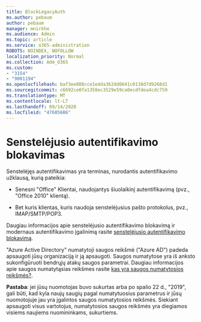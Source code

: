 ```yaml
---
title: BlockLegacyAuth
ms.author: pebaum
author: pebaum
manager: mnirkhe
ms.audience: Admin
ms.topic: article
ms.service: o365-administration
ROBOTS: NOINDEX, NOFOLLOW
localization_priority: Normal
ms.collection: Adm_O365
ms.custom:
- "3154"
- "9001194"
ms.openlocfilehash: baf3ee808cce1e4da362dd0841c0138d7d9268d1
ms.sourcegitcommit: c6692ce0fa1358ec3529e59ca0ecdfdea4cdc759
ms.translationtype: MT
ms.contentlocale: lt-LT
ms.lasthandoff: 09/14/2020
ms.locfileid: "47685606"
---
```

# <a name="blocking-legacy-authentication"></a>Senstelėjusio autentifikavimo blokavimas

Senstelėjęs autentifikavimas yra terminas, nurodantis autentifikavimo užklausą, kurią pateikia:

- Senesni "Office" Klientai, naudojantys šiuolaikinį autentifikavimą (pvz., "Office 2010" klientą).

- Bet kuris klientas, kuris naudoja senstelėjusius pašto protokolus, pvz., IMAP/SMTP/POP3.

Daugiau informacijos apie senstelėjusio autentifikavimo blokavimą ir modernaus autentifikavimo įgalinimą rasite [senstelėjusio autentifikavimo blokavimą](https://docs.microsoft.com/azure/active-directory/conditional-access/concept-conditional-access-block-legacy-authentication).

"Azure Active Directory" numatytoji saugos reikšmė ("Azure AD") padeda apsaugoti jūsų organizaciją ir ją apsaugoti. Saugos numatytose yra iš anksto sukonfigūruoti bendrųjų atakų saugos parametrai.
Daugiau informacijos apie saugos numatytąsias reikšmes rasite [kas yra saugos numatytosios reikšmės?](https://docs.microsoft.com/azure/active-directory/fundamentals/concept-fundamentals-security-defaults). 

**Pastaba**: jei jūsų nuomotojas buvo sukurtas arba po spalio 22 d., "2019", gali būti, kad kyla naujų saugių pagal numatytuosius parametrus ir jūsų nuomotojuje jau yra įgalintos saugos numatytosios reikšmės.  Siekiant apsaugoti visus vartotojus, numatytosios saugos reikšmės yra diegiamos visiems naujiems nuomininkams, sukurtiems.
